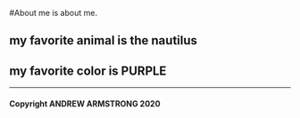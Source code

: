 
#About me is about me.

## my favorite animal is the nautilus

## my favorite color is **PURPLE**






___
#### Copyright ANDREW ARMSTRONG 2020



